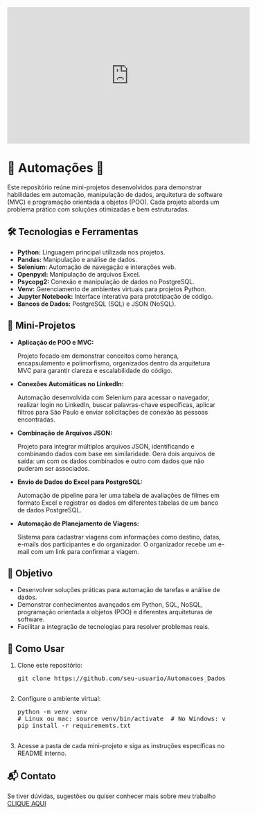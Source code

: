 <iframe width="560" height="315" src="https://www.youtube.com/watch?v=ObdlxpZ999I" frameborder="0" allow="accelerometer; autoplay; clipboard-write; encrypted-media; gyroscope; picture-in-picture" allowfullscreen></iframe>

<h1>🤖 Automações 📂</h1>
<p>
  Este repositório reúne mini-projetos desenvolvidos para demonstrar habilidades em automação, manipulação de dados, arquitetura de software (MVC) e programação orientada a objetos (POO).  
  Cada projeto aborda um problema prático com soluções otimizadas e bem estruturadas.
</p>

<h2>🛠️ Tecnologias e Ferramentas</h2>
<ul>
  <li><b>Python:</b> Linguagem principal utilizada nos projetos.</li>
  <li><b>Pandas:</b> Manipulação e análise de dados.</li>
  <li><b>Selenium:</b> Automação de navegação e interações web.</li>
  <li><b>Openpyxl:</b> Manipulação de arquivos Excel.</li>
  <li><b>Psycopg2:</b> Conexão e manipulação de dados no PostgreSQL.</li>
  <li><b>Venv:</b> Gerenciamento de ambientes virtuais para projetos Python.</li>
  <li><b>Jupyter Notebook:</b> Interface interativa para prototipação de código.</li>
  <li><b>Bancos de Dados:</b> PostgreSQL (SQL) e JSON (NoSQL).</li>
</ul>

<h2>📁 Mini-Projetos</h2>
<ul>
<li>
    <b>Aplicação de POO e MVC:</b>
    <p>
      Projeto focado em demonstrar conceitos como herança, encapsulamento e polimorfismo, organizados dentro da arquitetura MVC para garantir clareza e escalabilidade do código.
    </p>
  </li>
  <li>
    <b>Conexões Automáticas no LinkedIn:</b> 
    <p>
      Automação desenvolvida com Selenium para acessar o navegador, realizar login no LinkedIn, buscar palavras-chave específicas, aplicar filtros para São Paulo e enviar solicitações de conexão às pessoas encontradas.
    </p>
  </li>
  <li>
    <b>Combinação de Arquivos JSON:</b>
    <p>
      Projeto para integrar múltiplos arquivos JSON, identificando e combinando dados com base em similaridade. Gera dois arquivos de saída: um com os dados combinados e outro com dados que não puderam ser associados.
    </p>
  </li>
  <li>
    <b>Envio de Dados do Excel para PostgreSQL:</b>
    <p>
      Automação de pipeline para ler uma tabela de avaliações de filmes em formato Excel e registrar os dados em diferentes tabelas de um banco de dados PostgreSQL.
    </p>
  </li>
  <li>
    <b>Automação de Planejamento de Viagens:</b>
    <p>
      Sistema para cadastrar viagens com informações como destino, datas, e-mails dos participantes e do organizador. O organizador recebe um e-mail com um link para confirmar a viagem.
    </p>
  </li>
</ul>

<h2>🎯 Objetivo</h2>
<ul>
  <li>Desenvolver soluções práticas para automação de tarefas e análise de dados.</li>
  <li>Demonstrar conhecimentos avançados em Python, SQL, NoSQL, programação orientada a objetos (POO) e diferentes arquiteturas de software.</li>
  <li>Facilitar a integração de tecnologias para resolver problemas reais.</li>
</ul>

<h2>🚀 Como Usar</h2>
<ol>
  <li>Clone este repositório:
    <pre>
git clone https://github.com/seu-usuario/Automacoes_Dados_POO.git
    </pre>
  </li>
  <li>Configure o ambiente virtual:
    <pre>
python -m venv venv
# Linux ou mac: source venv/bin/activate  # No Windows: venv\Scripts\activate
pip install -r requirements.txt
    </pre>
  </li>
  <li>Acesse a pasta de cada mini-projeto e siga as instruções específicas no README interno.</li>
</ol>

<h2>📬 Contato</h2>
<p>
  Se tiver dúvidas, sugestões ou quiser conhecer mais sobre meu trabalho <a href="https://kaiquevfreitas.github.io/Site_Portifolio/">CLIQUE AQUI</a>
</p>

